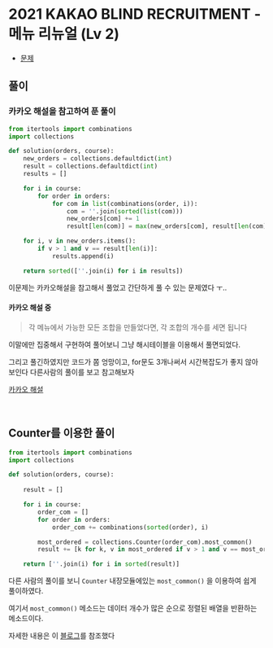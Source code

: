 # 2021 KAKAO BLIND RECRUITMENT - 메뉴 리뉴얼 (Lv 2)

- [문제](https://programmers.co.kr/learn/courses/30/lessons/72411?language=python3)

## 풀이

### 카카오 해설을 참고하여 푼 풀이

```python
from itertools import combinations
import collections

def solution(orders, course):
    new_orders = collections.defaultdict(int)
    result = collections.defaultdict(int)
    results = []

    for i in course:
        for order in orders:
            for com in list(combinations(order, i)):
                com = ''.join(sorted(list(com)))
                new_orders[com] += 1
                result[len(com)] = max(new_orders[com], result[len(com)])

    for i, v in new_orders.items():
        if v > 1 and v == result[len(i)]:
            results.append(i)

    return sorted([''.join(i) for i in results])
```

이문제는 카카오해설을 참고해서 풀었고 간단하게 풀 수 있는 문제였다 ㅜ..

#### 카카오 해설 중

> 각 메뉴에서 가능한 모든 조합을 만들었다면, 각 조합의 개수를 세면 됩니다

이말에만 집중해서 구현하여 풀어보니 그냥 해시테이블을 이용해서 풀면되었다.

그리고 풀긴하였지만 코드가 쫌 엉망이고, for문도 3개나써서 시간복잡도가 좋지 않아보인다 다른사람의 풀이를 보고 참고해보자

[카카오 해설](https://tech.kakao.com/2021/01/25/2021-kakao-recruitment-round-1/)

<br>

## Counter를 이용한 풀이

```python
from itertools import combinations
import collections

def solution(orders, course):
    
    result = []

    for i in course:
        order_com = []
        for order in orders:
            order_com += combinations(sorted(order), i)

        most_ordered = collections.Counter(order_com).most_common()
        result += [k for k, v in most_ordered if v > 1 and v == most_ordered[0][1]]

    return [''.join(i) for i in sorted(result)]
```

다른 사람의 풀이를 보니 `Counter` 내장모듈에있는 `most_common()` 을 이용하여 쉽게 풀이하였다. 

여기서 `most_common()` 메소드는 데이터 개수가 많은 순으로 정렬된 배열을 반환하는 메소드이다. 

자세한 내용은 이 [블로그](https://www.daleseo.com/python-collections-counter/)를 참조했다